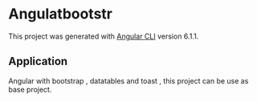 # Angulatbootstr

This project was generated with [Angular CLI](https://github.com/angular/angular-cli) version 6.1.1.

## Application

Angular with bootstrap , datatables and toast , this project can be use as base project.
